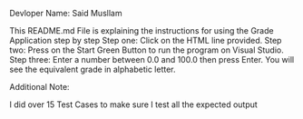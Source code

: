 Devloper Name:  Said Musllam


This README.md File is explaining the instructions for using the Grade Application step by step
Step one: Click on the HTML line provided.
Step two: Press on the Start Green Button to run the program on Visual Studio.
Step three: Enter a number between 0.0 and 100.0 then press Enter.
You will see the equivalent grade in alphabetic letter. 




Additional Note: 

I did over 15 Test Cases to make sure I test all the expected output
